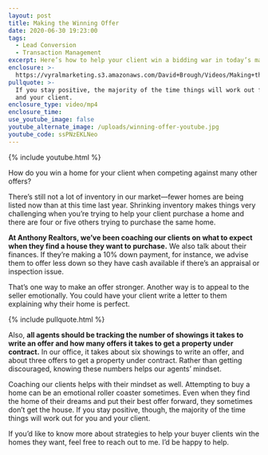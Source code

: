 ```yaml
---
layout: post
title: Making the Winning Offer
date: 2020-06-30 19:23:00
tags:
  - Lead Conversion
  - Transaction Management
excerpt: Here’s how to help your client win a bidding war in today’s market.
enclosure: >-
  https://vyralmarketing.s3.amazonaws.com/David+Brough/Videos/Making+the+Winning+Offer.mp4
pullquote: >-
  If you stay positive, the majority of the time things will work out for you
  and your client.
enclosure_type: video/mp4
enclosure_time:
use_youtube_image: false
youtube_alternate_image: /uploads/winning-offer-youtube.jpg
youtube_code: ssPNzEKLNeo
---
```


{% include youtube.html %}

How do you win a home for your client when competing against many other offers?&nbsp;

There’s still not a lot of inventory in our market—fewer homes are being listed now than at this time last year. Shrinking inventory makes things very challenging when you’re trying to help your client purchase a home and there are four or five others trying to purchase the same home.&nbsp;

**At Anthony Realtors, we’ve been coaching our clients on what to expect when they find a house they want to purchase.** We also talk about their finances. If they’re making a 10% down payment, for instance, we advise them to offer less down so they have cash available if there’s an appraisal or inspection issue.&nbsp;

That’s one way to make an offer stronger. Another way is to appeal to the seller emotionally. You could have your client write a letter to them explaining why their home is perfect.

{% include pullquote.html %}

Also, **all agents should be tracking the number of showings it takes to write an offer and how many offers it takes to get a property under contract.** In our office, it takes about six showings to write an offer, and about three offers to get a property under contract. Rather than getting discouraged, knowing these numbers helps our agents’ mindset.&nbsp;

Coaching our clients helps with their mindset as well. Attempting to buy a home can be an emotional roller coaster sometimes. Even when they find the home of their dreams and put their best offer forward, they sometimes don’t get the house. If you stay positive, though, the majority of the time things will work out for you and your client.&nbsp;

If you’d like to know more about strategies to help your buyer clients win the homes they want, feel free to reach out to me. I’d be happy to help.